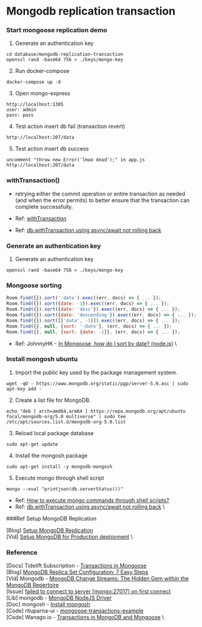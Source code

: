 # Mongodb replication transaction

### Start mongoose replication demo
1. Generate an authentication key
```shell
cd database/mongodb-replication-transaction
openssl rand -base64 756 > ./keys/mongo-key
```

2. Run docker-compose

```shell
docker-compose up -d
```

3. Open mongo-express

```shell
http://localhost:1305
user: admin
pass: pass
```

4. Test action insert db fail (transaction revert)

```shell
http://localhost:207/data
```

5. Test action insert db success

```shell
uncomment "throw new Error('lmao dead');" in app.js
http://localhost:207/data
```

### withTransaction()

- retrying either the commit operation
  or entire transaction as needed (and when the error permits) to better ensure that
  the transaction can complete successfully.
  
- Ref: [withTransaction](https://mongodb.github.io/node-mongodb-native/3.2/api/ClientSession.html#withTransaction)
- Ref: [db.withTransaction using async/await not rolling back](https://github.com/dmfay/massive-js/issues/617)

### Generate an authentication key
1. Generate an authentication key
```shell
openssl rand -base64 756 > ./keys/mongo-key
```

### Mongoose sorting

```javascript
Room.find({}).sort('-date').exec((err, docs) => { ... });
Room.find({}).sort({date: -1}).exec((err, docs) => { ... });
Room.find({}).sort({date: 'desc'}).exec((err, docs) => { ... });
Room.find({}).sort({date: 'descending'}).exec((err, docs) => { ... });
Room.find({}).sort([['date', -1]]).exec((err, docs) => { ... });
Room.find({}, null, {sort: '-date'}, (err, docs) => { ... });
Room.find({}, null, {sort: {date: -1}}, (err, docs) => { ... });
```

- Ref: JohnnyHK - [In Mongoose, how do I sort by date? (node.js)](https://stackoverflow.com/questions/5825520/in-mongoose-how-do-i-sort-by-date-node-js) \

### Install mongosh ubuntu

1. Import the public key used by the package management system.

```shell
wget -qO - https://www.mongodb.org/static/pgp/server-5.0.asc | sudo apt-key add -
```

2. Create a list file for MongoDB.

```shell
echo "deb [ arch=amd64,arm64 ] https://repo.mongodb.org/apt/ubuntu focal/mongodb-org/5.0 multiverse" | sudo tee /etc/apt/sources.list.d/mongodb-org-5.0.list
```

3. Reload local package database

```shell
sudo apt-get update
```

4. Install the mongosh package

```shell
sudo apt-get install -y mongodb-mongosh
```
5. Execute mongo through shell script

```shell
mongo --eval "printjson(db.serverStatus())"
```
- Ref: [How to execute mongo commands through shell scripts?](https://stackoverflow.com/questions/4837673/how-to-execute-mongo-commands-through-shell-scripts)
- Ref: [db.withTransaction using async/await not rolling back](https://github.com/dmfay/massive-js/issues/617) \

###Ref Setup MongoDB Replication

[Blog] [Setup MongoDB Replication](https://medium.com/nonstopio/setup-mongodb-replication-da22d07e526) \
[Vid] [Setup MongoDB for Production deployment](https://www.youtube.com/watch?v=gChzfhVGqp8) \

### Reference

[Docs] Tidelift Subscription - [Transactions in Mongoose](https://mongoosejs.com/docs/transactions.html) \
[Blog] [MongoDB Replica Set Configuration: 7 Easy Steps](https://hevodata.com/learn/mongodb-replica-set-config/) \
[Vid] Mongodb - [MongoDB Change Streams: The Hidden Gem within the MongoDB Repertoire](https://www.youtube.com/watch?v=hPMLuHH4ZAc&ab_channel=MongoDB) \
[Issue] [failed to connect to server [mongo:27017] on first connect](https://github.com/mongo-express/mongo-express-docker/issues/35) \
[Lib] mongodb - [MongoDB NodeJS Driver](https://www.npmjs.com/package/mongodb) \
[Doc] mongosh - [Install mongosh](https://www.mongodb.com/docs/mongodb-shell/install/) \
[Code] rituparna-ui - [mongoose-transactions-example](https://github.com/rituparna-ui/mongoose-transactions-example/blob/master/index.js) \
[Code] Wanago.io - [Transactions in MongoDB and Mongoose](https://wanago.io/2021/09/06/api-nestjs-transactions-mongodb-mongoose/) \